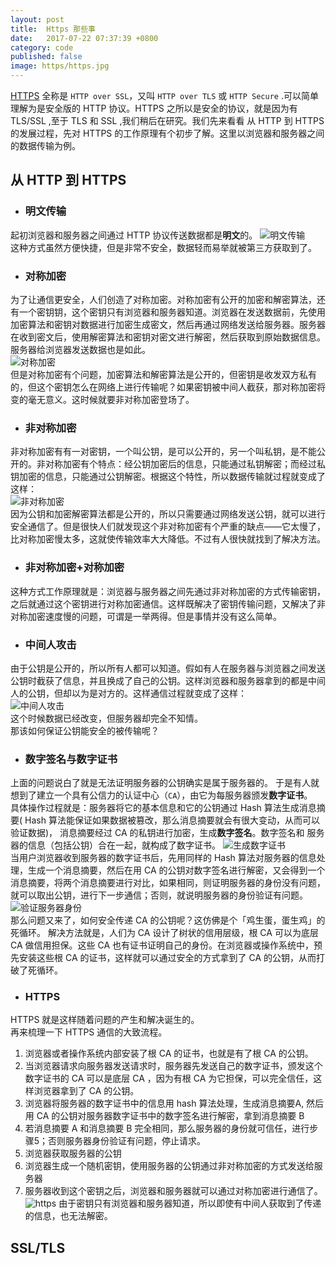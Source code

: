 ```yaml
---
layout: post
title:  Https 那些事
date:   2017-07-22 07:37:39 +0800
category: code
published: false
image: https/https.jpg
--- 
```

[HTTPS](https://en.wikipedia.org/wiki/HTTPS) 全称是 `HTTP over SSL`，又叫 `HTTP over TLS` 或 `HTTP Secure` .可以简单理解为是安全版的 HTTP 协议。HTTPS 之所以是安全的协议，就是因为有 TLS/SSL ,至于 TLS 和 SSL ,我们稍后在研究。我们先来看看 从 HTTP 到 HTTPS 的发展过程，先对 HTTPS 的工作原理有个初步了解。这里以浏览器和服务器之间的数据传输为例。   

## 从 HTTP 到 HTTPS    
- ### 明文传输 
起初浏览器和服务器之间通过 HTTP 协议传送数据都是**明文**的。
![明文传输](/assets/img/https/mingwen.png)   
这种方式虽然方便快捷，但是非常不安全，数据轻而易举就被第三方获取到了。     
- ### 对称加密      
为了让通信更安全，人们创造了对称加密。对称加密有公开的加密和解密算法，还有一个密钥钥，这个密钥只有浏览器和服务器知道。浏览器在发送数据前，先使用加密算法和密钥对数据进行加密生成密文，然后再通过网络发送给服务器。服务器在收到密文后，使用解密算法和密钥对密文进行解密，然后获取到原始数据信息。服务器给浏览器发送数据也是如此。  
![对称加密](/assets/img/https/duichen.png)  
但是对称加密有个问题，加密算法和解密算法是公开的，但密钥是收发双方私有的，但这个密钥怎么在网络上进行传输呢？如果密钥被中间人截获，那对称加密将变的毫无意义。这时候就要非对称加密登场了。   
- ### 非对称加密      
非对称加密有有一对密钥，一个叫公钥，是可以公开的，另一个叫私钥，是不能公开的。非对称加密有个特点：经公钥加密后的信息，只能通过私钥解密；而经过私钥加密的信息，只能通过公钥解密。根据这个特性，所以数据传输就过程就变成了这样：   
![非对称加密](/assets/img/https/feiduichen.png)   
因为公钥和加密解密算法都是公开的，所以只需要通过网络发送公钥，就可以进行安全通信了。但是很快人们就发现这个非对称加密有个严重的缺点——它太慢了，比对称加密慢太多，这就使传输效率大大降低。不过有人很快就找到了解决方法。   
- ### 非对称加密+对称加密      
这种方式工作原理就是：浏览器与服务器之间先通过非对称加密的方式传输密钥，之后就通过这个密钥进行对称加密通信。这样既解决了密钥传输问题，又解决了非对称加密速度慢的问题，可谓是一举两得。但是事情并没有这么简单。   
- ### 中间人攻击    
由于公钥是公开的，所以所有人都可以知道。假如有人在服务器与浏览器之间发送公钥时截获了信息，并且换成了自己的公钥。这样浏览器和服务器拿到的都是中间人的公钥，但却以为是对方的。这样通信过程就变成了这样：     
![中间人攻击](/assets/img/https/mid_attack.jpg)   
这个时候数据已经改变，但服务器却完全不知情。     
那该如何保证公钥能安全的被传输呢？     
- ### 数字签名与数字证书      
上面的问题说白了就是无法证明服务器的公钥确实是属于服务器的。 于是有人就想到了建立一个具有公信力的认证中心（`CA`），由它为每服务器颁发**数字证书**。  
具体操作过程就是：服务器将它的基本信息和它的公钥通过 Hash 算法生成消息摘要( Hash 算法能保证如果数据被篡改，那么消息摘要就会有很大变动，从而可以验证数据)， 消息摘要经过 CA 的私钥进行加密，生成**数字签名**。数字签名和 服务器的信息（包括公钥）合在一起，就构成了数字证书。
![生成数字证书](/assets/img/https/generate_certificate.jpg)  
当用户浏览器收到服务器的数字证书后，先用同样的 Hash 算法对服务器的信息处理，生成一个消息摘要，然后在用 CA 的公钥对数字签名进行解密，又会得到一个消息摘要，将两个消息摘要进行对比，如果相同，则证明服务器的身份没有问题，就可以取出公钥，进行下一步通信；否则，就说明服务器的身份验证有问题。
![验证服务器身份](/assets/img/https/identify_server.jpg)    
那么问题又来了，如何安全传递 CA 的公钥呢？这仿佛是个「鸡生蛋，蛋生鸡」的死循环。
解决方法就是，人们为 CA 设计了树状的信用层级，根 CA 可以为底层 CA 做信用担保。这些 CA 也有证书证明自己的身份。在浏览器或操作系统中，预先安装这些根 CA 的证书，这样就可以通过安全的方式拿到了 CA 的公钥，从而打破了死循环。   
- ### HTTPS     
 HTTPS 就是这样随着问题的产生和解决诞生的。  
  再来梳理一下 HTTPS 通信的大致流程。   
  1. 浏览器或者操作系统内部安装了根 CA 的证书，也就是有了根 CA 的公钥。
  2. 当浏览器请求向服务器发送请求时，服务器先发送自己的数字证书，颁发这个数字证书的 CA 可以是底层 CA ，因为有根 CA 为它担保，可以完全信任，这样浏览器拿到了 CA 的公钥。
  3. 浏览器将服务器的数字证书中的信息用 hash 算法处理，生成消息摘要A, 然后用 CA 的公钥对服务器数字证书中的数字签名进行解密，拿到消息摘要 B
  4. 若消息摘要 A 和消息摘要 B 完全相同，那么服务器的身份就可信任，进行步骤5；否则服务器身份验证有问题，停止请求。
  5. 浏览器获取服务器的公钥
  6. 浏览器生成一个随机密钥，使用服务器的公钥通过非对称加密的方式发送给服务器
  7. 服务器收到这个密钥之后，浏览器和服务器就可以通过对称加密进行通信了。
  ![https](/assets/img/https/https_full.jpg)
  由于密钥只有浏览器和服务器知道，所以即使有中间人获取到了传递的信息，也无法解密。   

## SSL/TLS  